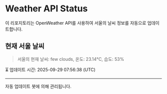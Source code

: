 
# Weather API Status

이 리포지토리는 OpenWeather API를 사용하여 서울의 날씨 정보를 자동으로 업데이트합니다.

## 현재 서울 날씨
> 서울의 현재 날씨: few clouds, 온도: 23.14°C, 습도: 53%

⏳ 업데이트 시간: 2025-09-29 07:56:38 (UTC)

---
자동 업데이트 봇에 의해 관리됩니다.
